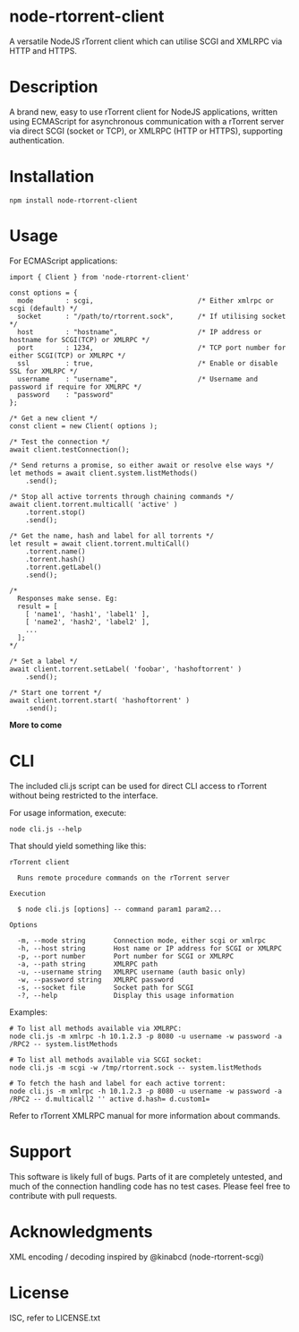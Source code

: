 # node-rtorrent-client

A versatile NodeJS rTorrent client which can utilise SCGI and XMLRPC via HTTP and HTTPS.

# Description

A brand new, easy to use rTorrent client for NodeJS applications, written using ECMAScript for asynchronous communication with a rTorrent server via direct SCGI (socket or TCP), or XMLRPC (HTTP or HTTPS), supporting authentication. 

# Installation

`npm install node-rtorrent-client`

# Usage

For ECMAScript applications:

```
import { Client } from 'node-rtorrent-client'

const options = {
  mode        : scgi,                          /* Either xmlrpc or scgi (default) */
  socket      : "/path/to/rtorrent.sock",      /* If utilising socket */
  host        : "hostname",                    /* IP address or hostname for SCGI(TCP) or XMLRPC */
  port        : 1234,                          /* TCP port number for either SCGI(TCP) or XMLRPC */
  ssl         : true,                          /* Enable or disable SSL for XMLRPC */
  username    : "username",                    /* Username and password if require for XMLRPC */
  password    : "password"
};

/* Get a new client */
const client = new Client( options );

/* Test the connection */
await client.testConnection();

/* Send returns a promise, so either await or resolve else ways */
let methods = await client.system.listMethods()
    .send();

/* Stop all active torrents through chaining commands */
await client.torrent.multicall( 'active' )
    .torrent.stop()
    .send();

/* Get the name, hash and label for all torrents */
let result = await client.torrent.multiCall()
    .torrent.name()
    .torrent.hash()
    .torrent.getLabel()
    .send();

/* 
  Responses make sense. Eg:
  result = [
    [ 'name1', 'hash1', 'label1' ],
    [ 'name2', 'hash2', 'label2' ],
    ...
  ];
*/

/* Set a label */
await client.torrent.setLabel( 'foobar', 'hashoftorrent' )
    .send();

/* Start one torrent */
await client.torrent.start( 'hashoftorrent' )
    .send();
```

**More to come**

# CLI

The included cli.js script can be used for direct CLI access to rTorrent without being restricted to the interface.

For usage information, execute:

```
node cli.js --help
```

That should yield something like this:

```
rTorrent client

  Runs remote procedure commands on the rTorrent server

Execution

  $ node cli.js [options] -- command param1 param2...

Options

  -m, --mode string       Connection mode, either scgi or xmlrpc
  -h, --host string       Host name or IP address for SCGI or XMLRPC
  -p, --port number       Port number for SCGI or XMLRPC
  -a, --path string       XMLRPC path
  -u, --username string   XMLRPC username (auth basic only)
  -w, --password string   XMLRPC password
  -s, --socket file       Socket path for SCGI
  -?, --help              Display this usage information
```

Examples: 

```
# To list all methods available via XMLRPC:
node cli.js -m xmlrpc -h 10.1.2.3 -p 8080 -u username -w password -a /RPC2 -- system.listMethods

# To list all methods available via SCGI socket:
node cli.js -m scgi -w /tmp/rtorrent.sock -- system.listMethods

# To fetch the hash and label for each active torrent:
node cli.js -m xmlrpc -h 10.1.2.3 -p 8080 -u username -w password -a /RPC2 -- d.multicall2 '' active d.hash= d.custom1=
```

Refer to rTorrent XMLRPC manual for more information about commands.

# Support

This software is likely full of bugs. Parts of it are completely untested, and much of the connection handling code has no test cases. Please feel free to contribute with pull requests.

# Acknowledgments

XML encoding / decoding inspired by @kinabcd (node-rtorrent-scgi)

# License

ISC, refer to LICENSE.txt



